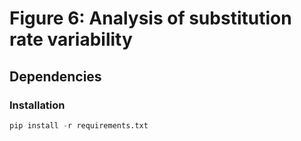# Figure 6: Analysis of substitution rate variability

## Dependencies

### Installation

```python
pip install -r requirements.txt
```
